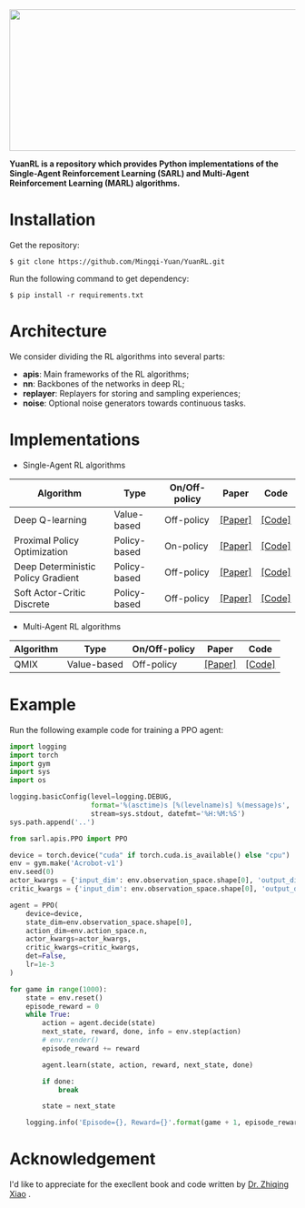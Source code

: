 <div align='center'>
    <img src= 'https://img-blog.csdnimg.cn/20210225200756161.png?x-oss-process=image/watermark,type_ZmFuZ3poZW5naGVpdGk,shadow_10,text_aHR0cHM6Ly9ibG9nLmNzZG4ubmV0L3dlaXhpbl80MjQ5OTIzNg==,size_16,color_FFFFFF,t_70#pic_center' width=932px height=249px>
</div>


**YuanRL is a repository which provides Python implementations of the Single-Agent Reinforcement Learning (SARL) and Multi-Agent Reinforcement Learning (MARL) algorithms.**

# Installation
Get the repository:
```
$ git clone https://github.com/Mingqi-Yuan/YuanRL.git
```

Run the following command to get dependency:

```
$ pip install -r requirements.txt
```
# Architecture
We consider dividing the RL algorithms into several parts:

* **apis**: Main frameworks of the RL algorithms;
* **nn**: Backbones of the networks in deep RL;
* **replayer**: Replayers for storing and sampling experiences;
* **noise**: Optional noise generators towards continuous tasks.

# Implementations

* Single-Agent RL algorithms

| Algorithm | Type | On/Off-policy | Paper | Code |
| ------- | ------- | ------- | ------- |------- |
| Deep Q-learning | Value-based | Off-policy | [[Paper]](https://arxiv.org/pdf/1312.5602.pdf) | [[Code]](yuanrl/sarl/apis/DeepQ.py) |
| Proximal Policy Optimization | Policy-based | On-policy |[[Paper]](https://arxiv.org/abs/1707.06347) | [[Code]](yuanrl/sarl/apis/PPO.py) |
| Deep Deterministic Policy Gradient | Policy-based | Off-policy |[[Paper]](https://arxiv.org/pdf/1509.02971.pdf) | [[Code]](yuanrl/sarl/apis/DDPG.py) |
| Soft Actor-Critic Discrete | Policy-based | Off-policy |[[Paper]](https://arxiv.org/pdf/1910.07207) | [[Code]](yuanrl/sarl/apis/SACDiscrete.py) |

* Multi-Agent RL algorithms

| Algorithm | Type | On/Off-policy | Paper | Code |
| ------- | ------- | ------- | ------- |------- |
| QMIX | Value-based | Off-policy | [[Paper]](http://proceedings.mlr.press/v80/rashid18a/rashid18a.pdf) | [[Code]](yuanrl/marl/apis/QMIX.py) |

# Example
Run the following example code for training a PPO agent:

```python
import logging
import torch
import gym
import sys
import os

logging.basicConfig(level=logging.DEBUG,
                    format='%(asctime)s [%(levelname)s] %(message)s',
                    stream=sys.stdout, datefmt='%H:%M:%S')
sys.path.append('..')

from sarl.apis.PPO import PPO

device = torch.device("cuda" if torch.cuda.is_available() else "cpu")
env = gym.make('Acrobot-v1')
env.seed(0)
actor_kwargs = {'input_dim': env.observation_space.shape[0], 'output_dim': env.action_space.n}
critic_kwargs = {'input_dim': env.observation_space.shape[0], 'output_dim': 1}

agent = PPO(
    device=device,
    state_dim=env.observation_space.shape[0],
    action_dim=env.action_space.n,
    actor_kwargs=actor_kwargs,
    critic_kwargs=critic_kwargs,
    det=False,
    lr=1e-3
)

for game in range(1000):
    state = env.reset()
    episode_reward = 0
    while True:
        action = agent.decide(state)
        next_state, reward, done, info = env.step(action)
        # env.render()
        episode_reward += reward

        agent.learn(state, action, reward, next_state, done)

        if done:
            break

        state = next_state

    logging.info('Episode={}, Reward={}'.format(game + 1, episode_reward))
```
# Acknowledgement
I'd like to appreciate for the execllent book and code written by [Dr. Zhiqing Xiao](https://github.com/ZhiqingXiao/rl-book) .
